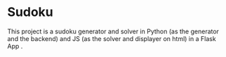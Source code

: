 # Sudoku

This project is a sudoku generator and solver in Python (as the generator and the backend) and JS (as the solver and displayer on html) in a Flask App .
